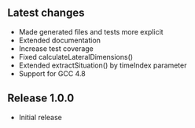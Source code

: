 ## Latest changes
* Made generated files and tests more explicit
* Extended documentation
* Increase test coverage
* Fixed calculateLateralDimensions()
* Extended extractSituation() by timeIndex parameter
* Support for GCC 4.8

## Release 1.0.0
* Initial release

